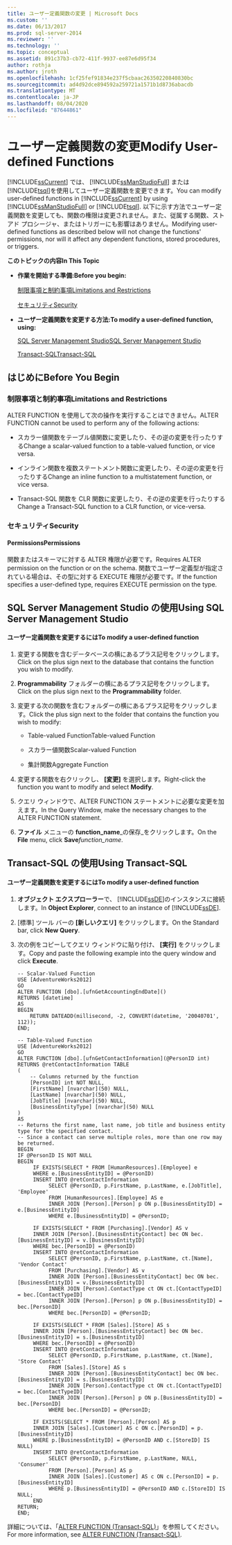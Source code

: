 ```yaml
---
title: ユーザー定義関数の変更 | Microsoft Docs
ms.custom: ''
ms.date: 06/13/2017
ms.prod: sql-server-2014
ms.reviewer: ''
ms.technology: ''
ms.topic: conceptual
ms.assetid: 891c37b3-cb72-411f-9937-ee87e6d95f34
author: rothja
ms.author: jroth
ms.openlocfilehash: 1cf25fef91834e237f5cbaac26350220840830bc
ms.sourcegitcommit: ad4d92dce894592a259721a1571b1d8736abacdb
ms.translationtype: MT
ms.contentlocale: ja-JP
ms.lasthandoff: 08/04/2020
ms.locfileid: "87644861"
---
```

# <a name="modify-user-defined-functions"></a><span data-ttu-id="2b8bb-102">ユーザー定義関数の変更</span><span class="sxs-lookup"><span data-stu-id="2b8bb-102">Modify User-defined Functions</span></span>
  <span data-ttu-id="2b8bb-103">[!INCLUDE[ssCurrent](../../includes/sscurrent-md.md)] では、 [!INCLUDE[ssManStudioFull](../../includes/ssmanstudiofull-md.md)] または [!INCLUDE[tsql](../../includes/tsql-md.md)]を使用してユーザー定義関数を変更できます。</span><span class="sxs-lookup"><span data-stu-id="2b8bb-103">You can modify user-defined functions in [!INCLUDE[ssCurrent](../../includes/sscurrent-md.md)] by using [!INCLUDE[ssManStudioFull](../../includes/ssmanstudiofull-md.md)] or [!INCLUDE[tsql](../../includes/tsql-md.md)].</span></span> <span data-ttu-id="2b8bb-104">以下に示す方法でユーザー定義関数を変更しても、関数の権限は変更されません。また、従属する関数、ストアド プロシージャ、またはトリガーにも影響はありません。</span><span class="sxs-lookup"><span data-stu-id="2b8bb-104">Modifying user-defined functions as described below will not change the functions' permissions, nor will it affect any dependent functions, stored procedures, or triggers.</span></span>  
  
 <span data-ttu-id="2b8bb-105">**このトピックの内容**</span><span class="sxs-lookup"><span data-stu-id="2b8bb-105">**In This Topic**</span></span>  
  
-   <span data-ttu-id="2b8bb-106">**作業を開始する準備:**</span><span class="sxs-lookup"><span data-stu-id="2b8bb-106">**Before you begin:**</span></span>  
  
     [<span data-ttu-id="2b8bb-107">制限事項と制約事項</span><span class="sxs-lookup"><span data-stu-id="2b8bb-107">Limitations and Restrictions</span></span>](#Restrictions)  
  
     [<span data-ttu-id="2b8bb-108">セキュリティ</span><span class="sxs-lookup"><span data-stu-id="2b8bb-108">Security</span></span>](#Security)  
  
-   <span data-ttu-id="2b8bb-109">**ユーザー定義関数を変更する方法:**</span><span class="sxs-lookup"><span data-stu-id="2b8bb-109">**To modify a user-defined function, using:**</span></span>  
  
     [<span data-ttu-id="2b8bb-110">SQL Server Management Studio</span><span class="sxs-lookup"><span data-stu-id="2b8bb-110">SQL Server Management Studio</span></span>](#SSMSProcedure)  
  
     [<span data-ttu-id="2b8bb-111">Transact-SQL</span><span class="sxs-lookup"><span data-stu-id="2b8bb-111">Transact-SQL</span></span>](#TsqlProcedure)  
  
##  <a name="before-you-begin"></a><a name="BeforeYouBegin"></a> <span data-ttu-id="2b8bb-112">はじめに</span><span class="sxs-lookup"><span data-stu-id="2b8bb-112">Before You Begin</span></span>  
  
###  <a name="limitations-and-restrictions"></a><a name="Restrictions"></a> <span data-ttu-id="2b8bb-113">制限事項と制約事項</span><span class="sxs-lookup"><span data-stu-id="2b8bb-113">Limitations and Restrictions</span></span>  
 <span data-ttu-id="2b8bb-114">ALTER FUNCTION を使用して次の操作を実行することはできません。</span><span class="sxs-lookup"><span data-stu-id="2b8bb-114">ALTER FUNCTION cannot be used to perform any of the following actions:</span></span>  
  
-   <span data-ttu-id="2b8bb-115">スカラー値関数をテーブル値関数に変更したり、その逆の変更を行ったりする</span><span class="sxs-lookup"><span data-stu-id="2b8bb-115">Change a scalar-valued function to a table-valued function, or vice versa.</span></span>  
  
-   <span data-ttu-id="2b8bb-116">インライン関数を複数ステートメント関数に変更したり、その逆の変更を行ったりする</span><span class="sxs-lookup"><span data-stu-id="2b8bb-116">Change an inline function to a multistatement function, or vice versa.</span></span>  
  
-   <span data-ttu-id="2b8bb-117">Transact-SQL 関数を CLR 関数に変更したり、その逆の変更を行ったりする</span><span class="sxs-lookup"><span data-stu-id="2b8bb-117">Change a Transact-SQL function to a CLR function, or vice-versa.</span></span>  
  
###  <a name="security"></a><a name="Security"></a> <span data-ttu-id="2b8bb-118">セキュリティ</span><span class="sxs-lookup"><span data-stu-id="2b8bb-118">Security</span></span>  
  
####  <a name="permissions"></a><a name="Permissions"></a> <span data-ttu-id="2b8bb-119">Permissions</span><span class="sxs-lookup"><span data-stu-id="2b8bb-119">Permissions</span></span>  
 <span data-ttu-id="2b8bb-120">関数またはスキーマに対する ALTER 権限が必要です。</span><span class="sxs-lookup"><span data-stu-id="2b8bb-120">Requires ALTER permission on the function or on the schema.</span></span> <span data-ttu-id="2b8bb-121">関数でユーザー定義型が指定されている場合は、その型に対する EXECUTE 権限が必要です。</span><span class="sxs-lookup"><span data-stu-id="2b8bb-121">If the function specifies a user-defined type, requires EXECUTE permission on the type.</span></span>  
  
##  <a name="using-sql-server-management-studio"></a><a name="SSMSProcedure"></a> <span data-ttu-id="2b8bb-122">SQL Server Management Studio の使用</span><span class="sxs-lookup"><span data-stu-id="2b8bb-122">Using SQL Server Management Studio</span></span>  
  
#### <a name="to-modify-a-user-defined-function"></a><span data-ttu-id="2b8bb-123">ユーザー定義関数を変更するには</span><span class="sxs-lookup"><span data-stu-id="2b8bb-123">To modify a user-defined function</span></span>  
  
1.  <span data-ttu-id="2b8bb-124">変更する関数を含むデータベースの横にあるプラス記号をクリックします。</span><span class="sxs-lookup"><span data-stu-id="2b8bb-124">Click on the plus sign next to the database that contains the function you wish to modify.</span></span>  
  
2.  <span data-ttu-id="2b8bb-125">**Programmability** フォルダーの横にあるプラス記号をクリックします。</span><span class="sxs-lookup"><span data-stu-id="2b8bb-125">Click on the plus sign next to the **Programmability** folder.</span></span>  
  
3.  <span data-ttu-id="2b8bb-126">変更する次の関数を含むフォルダーの横にあるプラス記号をクリックします。</span><span class="sxs-lookup"><span data-stu-id="2b8bb-126">Click the plus sign next to the folder that contains the function you wish to modify:</span></span>  
  
    -   <span data-ttu-id="2b8bb-127">Table-valued Function</span><span class="sxs-lookup"><span data-stu-id="2b8bb-127">Table-valued Function</span></span>  
  
    -   <span data-ttu-id="2b8bb-128">スカラー値関数</span><span class="sxs-lookup"><span data-stu-id="2b8bb-128">Scalar-valued Function</span></span>  
  
    -   <span data-ttu-id="2b8bb-129">集計関数</span><span class="sxs-lookup"><span data-stu-id="2b8bb-129">Aggregate Function</span></span>  
  
4.  <span data-ttu-id="2b8bb-130">変更する関数を右クリックし、 **[変更]** を選択します。</span><span class="sxs-lookup"><span data-stu-id="2b8bb-130">Right-click the function you want to modify and select **Modify**.</span></span>  
  
5.  <span data-ttu-id="2b8bb-131">クエリ ウィンドウで、ALTER FUNCTION ステートメントに必要な変更を加えます。</span><span class="sxs-lookup"><span data-stu-id="2b8bb-131">In the Query Window, make the necessary changes to the ALTER FUNCTION statement.</span></span>  
  
6.  <span data-ttu-id="2b8bb-132">**ファイル** メニューの **function_name**_の保存_をクリックします。</span><span class="sxs-lookup"><span data-stu-id="2b8bb-132">On the **File** menu, click **Save**_function_name_.</span></span>  
  
##  <a name="using-transact-sql"></a><a name="TsqlProcedure"></a> <span data-ttu-id="2b8bb-133">Transact-SQL の使用</span><span class="sxs-lookup"><span data-stu-id="2b8bb-133">Using Transact-SQL</span></span>  
  
#### <a name="to-modify-a-user-defined-function"></a><span data-ttu-id="2b8bb-134">ユーザー定義関数を変更するには</span><span class="sxs-lookup"><span data-stu-id="2b8bb-134">To modify a user-defined function</span></span>  
  
1.  <span data-ttu-id="2b8bb-135">**オブジェクト エクスプローラー**で、 [!INCLUDE[ssDE](../../includes/ssde-md.md)]のインスタンスに接続します。</span><span class="sxs-lookup"><span data-stu-id="2b8bb-135">In **Object Explorer**, connect to an instance of [!INCLUDE[ssDE](../../includes/ssde-md.md)].</span></span>  
  
2.  <span data-ttu-id="2b8bb-136">[標準] ツール バーの **[新しいクエリ]** をクリックします。</span><span class="sxs-lookup"><span data-stu-id="2b8bb-136">On the Standard bar, click **New Query**.</span></span>  
  
3.  <span data-ttu-id="2b8bb-137">次の例をコピーしてクエリ ウィンドウに貼り付け、 **[実行]** をクリックします。</span><span class="sxs-lookup"><span data-stu-id="2b8bb-137">Copy and paste the following example into the query window and click **Execute**.</span></span>  
  
    ```  
    -- Scalar-Valued Function  
    USE [AdventureWorks2012]  
    GO  
    ALTER FUNCTION [dbo].[ufnGetAccountingEndDate]()  
    RETURNS [datetime]   
    AS   
    BEGIN  
        RETURN DATEADD(millisecond, -2, CONVERT(datetime, '20040701', 112));  
    END;  
    ```  
  
    ```  
    -- Table-Valued Function   
    USE [AdventureWorks2012]  
    GO  
    ALTER FUNCTION [dbo].[ufnGetContactInformation](@PersonID int)  
    RETURNS @retContactInformation TABLE   
    (  
        -- Columns returned by the function  
        [PersonID] int NOT NULL,   
        [FirstName] [nvarchar](50) NULL,   
        [LastName] [nvarchar](50) NULL,   
        [JobTitle] [nvarchar](50) NULL,  
        [BusinessEntityType] [nvarchar](50) NULL  
    )  
    AS   
    -- Returns the first name, last name, job title and business entity type for the specified contact.  
    -- Since a contact can serve multiple roles, more than one row may be returned.  
    BEGIN  
    IF @PersonID IS NOT NULL   
    BEGIN  
         IF EXISTS(SELECT * FROM [HumanResources].[Employee] e   
         WHERE e.[BusinessEntityID] = @PersonID)   
         INSERT INTO @retContactInformation  
              SELECT @PersonID, p.FirstName, p.LastName, e.[JobTitle], 'Employee'  
              FROM [HumanResources].[Employee] AS e  
              INNER JOIN [Person].[Person] p ON p.[BusinessEntityID] = e.[BusinessEntityID]  
              WHERE e.[BusinessEntityID] = @PersonID;  
  
         IF EXISTS(SELECT * FROM [Purchasing].[Vendor] AS v  
         INNER JOIN [Person].[BusinessEntityContact] bec ON bec.[BusinessEntityID] = v.[BusinessEntityID]  
         WHERE bec.[PersonID] = @PersonID)  
         INSERT INTO @retContactInformation  
              SELECT @PersonID, p.FirstName, p.LastName, ct.[Name], 'Vendor Contact'   
              FROM [Purchasing].[Vendor] AS v  
              INNER JOIN [Person].[BusinessEntityContact] bec ON bec.[BusinessEntityID] = v.[BusinessEntityID]  
              INNER JOIN [Person].ContactType ct ON ct.[ContactTypeID] = bec.[ContactTypeID]  
              INNER JOIN [Person].[Person] p ON p.[BusinessEntityID] = bec.[PersonID]  
              WHERE bec.[PersonID] = @PersonID;  
  
         IF EXISTS(SELECT * FROM [Sales].[Store] AS s  
         INNER JOIN [Person].[BusinessEntityContact] bec ON bec.[BusinessEntityID] = s.[BusinessEntityID]  
         WHERE bec.[PersonID] = @PersonID)  
         INSERT INTO @retContactInformation  
              SELECT @PersonID, p.FirstName, p.LastName, ct.[Name], 'Store Contact'   
              FROM [Sales].[Store] AS s  
              INNER JOIN [Person].[BusinessEntityContact] bec ON bec.[BusinessEntityID] = s.[BusinessEntityID]  
              INNER JOIN [Person].ContactType ct ON ct.[ContactTypeID] = bec.[ContactTypeID]  
              INNER JOIN [Person].[Person] p ON p.[BusinessEntityID] = bec.[PersonID]  
              WHERE bec.[PersonID] = @PersonID;  
  
         IF EXISTS(SELECT * FROM [Person].[Person] AS p  
         INNER JOIN [Sales].[Customer] AS c ON c.[PersonID] = p.[BusinessEntityID]  
         WHERE p.[BusinessEntityID] = @PersonID AND c.[StoreID] IS NULL)   
         INSERT INTO @retContactInformation  
              SELECT @PersonID, p.FirstName, p.LastName, NULL, 'Consumer'   
              FROM [Person].[Person] AS p  
              INNER JOIN [Sales].[Customer] AS c ON c.[PersonID] = p.[BusinessEntityID]  
              WHERE p.[BusinessEntityID] = @PersonID AND c.[StoreID] IS NULL;   
         END  
    RETURN;  
    END;  
    ```  
  
 <span data-ttu-id="2b8bb-138">詳細については、「[ALTER FUNCTION &#40;Transact-SQL&#41;](/sql/t-sql/statements/alter-function-transact-sql)」を参照してください。</span><span class="sxs-lookup"><span data-stu-id="2b8bb-138">For more information, see [ALTER FUNCTION &#40;Transact-SQL&#41;](/sql/t-sql/statements/alter-function-transact-sql).</span></span>  
  
  
